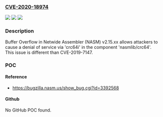 ### [CVE-2020-18974](https://cve.mitre.org/cgi-bin/cvename.cgi?name=CVE-2020-18974)
![](https://img.shields.io/static/v1?label=Product&message=n%2Fa&color=blue)
![](https://img.shields.io/static/v1?label=Version&message=n%2Fa&color=blue)
![](https://img.shields.io/static/v1?label=Vulnerability&message=n%2Fa&color=brighgreen)

### Description

Buffer Overflow in Netwide Assembler (NASM) v2.15.xx allows attackers to cause a denial of service via 'crc64i' in the component 'nasmlib/crc64'. This issue is different than CVE-2019-7147.

### POC

#### Reference
- https://bugzilla.nasm.us/show_bug.cgi?id=3392568

#### Github
No GitHub POC found.

